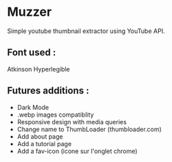 # Muzzer
Simple youtube thumbnail extractor using YouTube API.

## Font used : 

Atkinson Hyperlegible

## Futures additions : 

- Dark Mode
- .webp images compatiblity
- Responsive design with media queries
- Change name to ThumbLoader (thumbloader.com)
- Add about page
- Add a tutorial page
- Add a fav-icon (icone sur l'onglet chrome)

